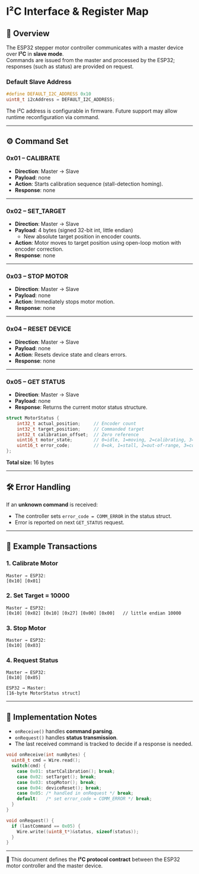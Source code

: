 # I²C Interface & Register Map

## 📌 Overview
The ESP32 stepper motor controller communicates with a master device over **I²C** in **slave mode**.  
Commands are issued from the master and processed by the ESP32; responses (such as status) are provided on request.  

### Default Slave Address
```cpp
#define DEFAULT_I2C_ADDRESS 0x10
uint8_t i2cAddress = DEFAULT_I2C_ADDRESS;
```
The I²C address is configurable in firmware. Future support may allow runtime reconfiguration via command.  

---

## ⚙️ Command Set

### 0x01 – CALIBRATE
- **Direction**: Master → Slave  
- **Payload**: none  
- **Action**: Starts calibration sequence (stall-detection homing).  
- **Response**: none  

---

### 0x02 – SET_TARGET
- **Direction**: Master → Slave  
- **Payload**: 4 bytes (signed 32-bit int, little endian)  
  - New absolute target position in encoder counts.  
- **Action**: Motor moves to target position using open-loop motion with encoder correction.  
- **Response**: none  

---

### 0x03 – STOP MOTOR
- **Direction**: Master → Slave  
- **Payload**: none  
- **Action**: Immediately stops motor motion.  
- **Response**: none  

---

### 0x04 – RESET DEVICE
- **Direction**: Master → Slave  
- **Payload**: none  
- **Action**: Resets device state and clears errors.  
- **Response**: none  

---

### 0x05 – GET STATUS
- **Direction**: Master → Slave  
- **Payload**: none  
- **Response**: Returns the current motor status structure.  

```c
struct MotorStatus {
    int32_t actual_position;     // Encoder count
    int32_t target_position;     // Commanded target
    int32_t calibration_offset;  // Zero reference
    uint16_t motor_state;        // 0=idle, 1=moving, 2=calibrating, 3=error
    uint16_t error_code;         // 0=ok, 1=stall, 2=out-of-range, 3=comm error
};
```
**Total size:** 16 bytes  

---

## 🛠️ Error Handling
If an **unknown command** is received:  
- The controller sets `error_code = COMM_ERROR` in the status struct.  
- Error is reported on next `GET_STATUS` request.  

---

## 🔄 Example Transactions

### 1. Calibrate Motor
```
Master → ESP32:
[0x10] [0x01]
```

### 2. Set Target = 10000
```
Master → ESP32:
[0x10] [0x02] [0x10] [0x27] [0x00] [0x00]   // little endian 10000
```

### 3. Stop Motor
```
Master → ESP32:
[0x10] [0x03]
```

### 4. Request Status
```
Master → ESP32:
[0x10] [0x05]

ESP32 → Master:
[16-byte MotorStatus struct]
```

---

## 📂 Implementation Notes
- `onReceive()` handles **command parsing**.  
- `onRequest()` handles **status transmission**.  
- The last received command is tracked to decide if a response is needed.  

```cpp
void onReceive(int numBytes) {
  uint8_t cmd = Wire.read();
  switch(cmd) {
    case 0x01: startCalibration(); break;
    case 0x02: setTarget(); break;
    case 0x03: stopMotor(); break;
    case 0x04: deviceReset(); break;
    case 0x05: /* handled in onRequest */ break;
    default:   /* set error_code = COMM_ERROR */ break;
  }
}

void onRequest() {
  if (lastCommand == 0x05) {
    Wire.write((uint8_t*)&status, sizeof(status));
  }
}
```

---

📖 This document defines the **I²C protocol contract** between the ESP32 motor controller and the master device.
